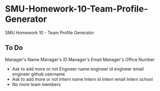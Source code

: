 # SMU-Homework-10-Team-Profile-Generator

SMU Homework 10 - Team Profile Generator

## To Do

Manager's Name
Manager's ID
Manager's Email
Manager's Office Number
- Ask to add more or not
Engineer name
engineer id
engineer email
engineer github username
- Ask to add more or not
Intern name
Intern id
Intern email
Intern school
- No more team members
